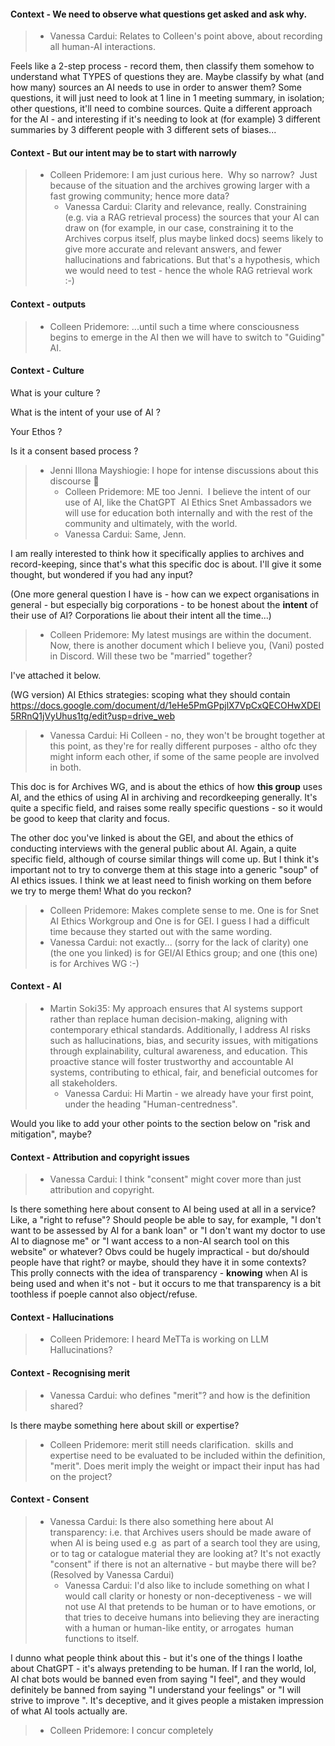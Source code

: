#### Context - We need to observe what questions get asked and ask why.
> * Vanessa Cardui: Relates to Colleen's point above, about recording all human-AI interactions.

Feels like a 2-step process - record them, then classify them somehow to understand what TYPES of questions they are. Maybe classify by what (and how many) sources an AI needs to use in order to answer them? Some questions, it will just need to look at 1 line in 1 meeting summary, in isolation; other questions, it'll need to combine sources. Quite a different approach for the AI - and interesting if it's needing to look at (for example) 3 different summaries by 3 different people with 3 different sets of biases...
> 
#### Context - But our intent may be to start with narrowly
> * Colleen Pridemore: I am just curious here.  Why so narrow?  Just because of the situation and the archives growing larger with a fast growing community; hence more data?
>   - Vanessa Cardui: Clarity and relevance, really. Constraining (e.g. via a RAG retrieval process) the sources that your AI can draw on (for example, in our case, constraining it to the Archives corpus itself, plus maybe linked docs) seems likely to give more accurate and relevant answers, and fewer hallucinations and fabrications. But that's a hypothesis, which we would need to test - hence the whole RAG retrieval work  :-)
> 
#### Context - outputs
> * Colleen Pridemore: ...until such a time where consciousness begins to emerge in the AI then we will have to switch to "Guiding" AI.
> 
#### Context - Culture

What is your culture ?

What is the intent of your use of AI ? 

Your Ethos ?

Is it a consent based process ?
> * Jenni Illona Mayshiogie: I hope for intense discussions about this discourse 🙏
>   - Colleen Pridemore: ME too Jenni.  I believe the intent of our use of AI, like the ChatGPT  AI Ethics Snet Ambassadors we will use for education both internally and with the rest of the community and ultimately, with the world.
>   - Vanessa Cardui: Same, Jenn.

I am really interested to think how it specifically applies to archives and record-keeping, since that's what this specific doc is about. I'll give it some thought, but wondered if you had any input?

(One more general question I have is - how can we expect organisations in general - but especially big corporations - to be honest about the **intent** of their use of AI? Corporations lie about their intent all the time...)
>   - Colleen Pridemore: My latest musings are within the document.  Now, there is another document
which I believe you, (Vani) posted in Discord.  Will these two be "married"
together?

I've attached it below.

 (WG version) AI Ethics strategies: scoping what they should contain
<https://docs.google.com/document/d/1eHe5PmGPpjlX7VpCxQECOHwXDEl5RRnQ1jVyUhus1tg/edit?usp=drive_web>
>   - Vanessa Cardui: Hi Colleen - no, they won't be brought together at this point, as they're for really different purposes - altho ofc they might inform each other, if some of the same people are involved in both.

This doc is for Archives WG, and is about the ethics of how **this group** uses AI, and the ethics of using AI in archiving and recordkeeping generally. It's quite a specific field, and raises some really specific questions - so it would be good to keep that clarity and  focus.

The other doc you've linked is about the GEI, and about the ethics of conducting interviews with the general public about AI. Again, a quite specific field, although of course similar things will come up.
But I think it's important not to try to converge them at this stage into a generic "soup" of AI ethics issues. I think we at least need to finish working on them before we try to merge them! 
What do you reckon?
>   - Colleen Pridemore: Makes complete sense to me.  One is for Snet AI Ethics Workgroup and One is for GEI.  I guess I had a difficult time because they started out with the same wording.
>   - Vanessa Cardui: not exactly... (sorry for the lack of clarity)
one (the one you linked) is for GEI/AI Ethics group;
and one (this one) is for Archives WG :-)
> 
#### Context - AI
> * Martin Soki35: My approach ensures that AI systems support rather than replace human decision-making, aligning with contemporary ethical standards. Additionally, I address AI risks such as hallucinations, bias, and security issues, with mitigations through explainability, cultural awareness, and education. This proactive stance will foster trustworthy and accountable AI systems, contributing to ethical, fair, and beneficial outcomes for all stakeholders.
>   - Vanessa Cardui: Hi Martin - we already have your first point, under the heading "Human-centredness".

Would you like to add your other points to the section below on "risk and mitigation", maybe?
> 
#### Context - Attribution and copyright issues
> * Vanessa Cardui: I think "consent" might cover more than just attribution and copyright.

Is there something here about consent to AI being used at all in a service? Like, a "right to refuse"? Should people be able to say, for example, "I don't want to be assessed by AI for a bank loan" or "I don't want my doctor to use AI to diagnose me" or "I want access to a non-AI search tool on this website" or whatever? Obvs could be hugely impractical - but do/should people have that right? or maybe, should they have it in some contexts?
This prolly connects with the idea of transparency - **knowing** when AI is being used and when it's not - but it occurs to me that transparency is a bit toothless if poeple cannot also object/refuse.
> 
#### Context - Hallucinations
> * Colleen Pridemore: I heard MeTTa is working on LLM Hallucinations?
> 
#### Context - Recognising merit
> * Vanessa Cardui: who defines "merit"? and how is the definition shared?

Is there maybe something here about skill or expertise?
>   - Colleen Pridemore: merit still needs clarification.  skills and expertise need to be evaluated to be included within the definition, "merit". Does merit imply the weight or impact their input has had on the project?
> 
#### Context - Consent
> * Vanessa Cardui: Is there also something here about AI transparency: i.e. that Archives users should be made aware of when AI is being used e.g  as part of a search tool they are using, or to tag or catalogue material they are looking at? It's not exactly "consent" if there is not an alternative - but maybe there will be? (Resolved by Vanessa Cardui)
>   - Vanessa Cardui: I'd also like to include something on what I would call clarity or honesty or non-deceptiveness - we will not use AI that pretends to be human or to have emotions, or that tries to deceive humans into believing they are ineracting with a human or human-like entity, or arrogates  human functions to itself.

I dunno what people think about this - but it's one of the things I loathe about ChatGPT - it's always pretending to be human. If I ran the world, lol, AI chat bots would be banned even from saying "I feel", and they would definitely be banned from saying "I understand your feelings" or "I will strive to improve ". It's deceptive, and it gives people a mistaken impression of what AI tools actually are.
>   - Colleen Pridemore: I concur completely
> 
